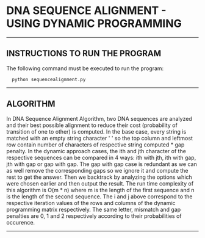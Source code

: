 # DNA SEQUENCE ALIGNMENT - USING DYNAMIC PROGRAMMING
------------------------------------------
INSTRUCTIONS TO RUN THE PROGRAM
------------------------------------------

The following command must be executed to run the program:

      python sequencealignment.py


------------------------------------------
ALGORITHM
------------------------------------------

In DNA Sequence Alignment Algorithm, two DNA sequences are
analyzed and their best possible alignment to reduce their
cost (probability of transition of one to other) is computed.
In the base case, every string is matched with an empty string
character ' ' so the top column and leftmost row contain
number of characters of respective string computed * gap penalty.
In the dynamic approach cases, the ith and jth character of the
respective sequences can be compared in 4 ways: ith with jth,
ith with gap, jth with gap or gap with gap. The gap with gap case
is redundant as we can as well remove the corresponding gaps so we
ignore it and compute the rest to get the answer. Then we backtrack
by analyzing the options which were chosen earlier and then output
the result. The run time complexity of this algorithm is O(m * n)
where m is the length of the first sequence and n is the length of
the second sequence. The i and j above correspond to the respective
iteration values of the rows and columns of the dynamic programming
matrix respectively. The same letter, mismatch and gap penalties are
0, 1 and 2 respectively according to their probabilities of occurence.

------------------------------------------   
